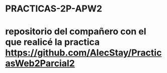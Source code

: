 # PRACTICAS-2P-APW2
# repositorio del compañero con el que realicé la practica https://github.com/AlecStay/PracticasWeb2Parcial2
